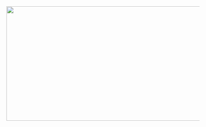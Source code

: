 <a href="https://www.gitanimals.org/en_US?utm_medium=image&utm_source=gwgw123&utm_content=farm">
<img
  src="https://render.gitanimals.org/farms/gwgw123"
  width="700"
  height="300"
/>
</a>
